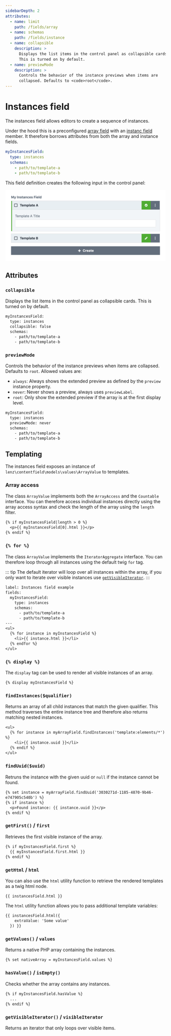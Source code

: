 ```yaml
---
sidebarDepth: 2
attributes:
  - name: limit
    path: /fields/array
  - name: schemas
    path: /fields/instance
  - name: collapsible
    description: >
      Displays the list items in the control panel as collapsible cards.
      This is turned on by default.
  - name: previewMode
    description: >
      Controls the behavior of the instance previews when items are 
      collapsed. Defaults to <code>root</code>.
---
```


# Instances field

The instances field allows editors to create a sequence of instances.

Under the hood this is a preconfigured [array field](/fields/array.md) with an
[instanc field](/fields/instance.md) member. It therefore borrows attributes from
both the array and instance fields.

```yaml
myInstancesField:
  type: instances
  schemas:
    - path/to/template-a
    - path/to/template-b
```

This field definition creates the following input in the control panel:

![An instances field in the control panel](./images/instances-field-01.png)

## Attributes

<tcf-field-attribs />

### `collapsible`

Displays the list items in the control panel as collapsible cards.
This is turned on by default.

```yaml{3}
myInstancesField:
  type: instances
  collapsible: false
  schemas:
    - path/to/template-a
    - path/to/template-b
```

### `previewMode`

Controls the behavior of the instance previews when items are collapsed. Defaults to `root`.
Allowed values are:

- `always`: Always shows the extended preview as defined by the `preview` instance property.
- `never`: Never shows a preview, always uses `previewLabel`.
- `root`: Only show the extended preview if the array is at the first display level.

```yaml{3}
myInstancesField:
  type: instances
  previewMode: never
  schemas:
    - path/to/template-a
    - path/to/template-b
```

## Templating

The instances field exposes an instance of `lenz\contentfield\models\values\ArrayValue`
to templates.

### Array access

The class `ArrayValue` implements both the `ArrayAccess` and the `Countable` interface.
You can therefore access individual instances directly using the array access syntax and
check the length of the array using the `length` filter.

```twig
{% if myInstancesField|length > 0 %}
  <p>{{ myInstancesField[0].html }}</p>
{% endif %}
```

### `{% for %}`

The class `ArrayValue` implements the `IteratorAggregate` interface. You can therefore loop
through all instances using the default twig `for` tag.

::: tip
The default iterator will loop over all instances within the array, if you only want to iterate
over visible instances use [`getVisibleIterator`](#getvisibleiterator-visibleiterator).
:::

```twig
label: Instances field example
fields:
  myInstancesField:
    type: instances
    schemas:
      - path/to/template-a
      - path/to/template-b
---
<ul>
  {% for instance in myInstancesField %}
    <li>{{ instance.html }}</li>
  {% endfor %}
</ul>
```

### `{% display %}`

The `display` tag can be used to render all visible instances of an array.

```twig
{% display myInstancesField %}
```

### `findInstances($qualifier)`

Returns an array of all child instances that match the given qualifier. This method traverses
the entire instance tree and therefore also returns matching nested instances.

```twig
<ul>
  {% for instance in myArrayField.findInstances('template:elements/*') %}
    <li>{{ instance.uuid }}</li>
  {% endif %}
</ul>
```

### `findUuid($uuid)`

Retruns the instance with the given uuid or `null` if the instance cannot be found.

```twig
{% set instance = myArrayField.findUuid('3030271d-1185-4870-9b46-e747905c540b') %}
{% if instance %}
  <p>Found instance: {{ instance.uuid }}</p>
{% endif %}
```

### `getFirst()` / `first`

Retrieves the first visible instance of the array.

```twig
{% if myInstancesField.first %}
  {{ myInstancesField.first.html }}
{% endif %}
```

### `getHtml` / `html`

You can also use the `html` utility function to retrieve the rendered
templates as a twig html node.

```twig
{{ instancesField.html }}
```

The `html` utility function allows you to pass additional template
variables:

```twig
{{ instancesField.html({
    extraValue: 'Some value'
  }) }}
```

### `getValues()` / `values`

Returns a native PHP array containing the instances.

```twig
{% set nativeArray = myInstancesField.values %}
```

### `hasValue()` / `isEmpty()`

Checks whether the array contains any instances.

```twig
{% if myInstancesField.hasValue %}
  ...
{% endif %}
```

### `getVisibleIterator()` / `visibleIterator`

Returns an iterator that only loops over visible items.
